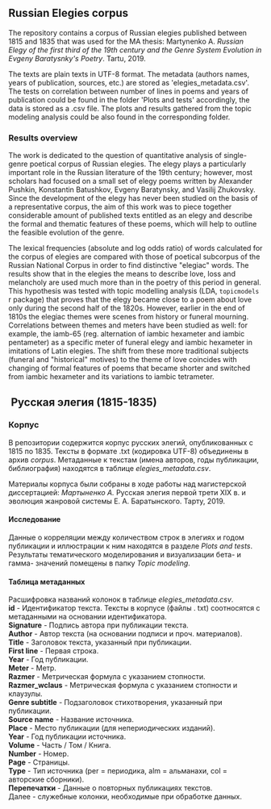 ## Russian Elegies corpus

The repository contains a corpus of Russian elegies published between 1815 and 1835 that was used for the MA thesis: Martynenko A. _Russian Elegy of the first third of the 19th century and the Genre System Evolution in Evgeny Baratysnky's Poetry_. Tartu, 2019.

The texts are plain texts in UTF-8 format. The metadata (authors names, years of publication, sources, etc.) are stored as 'elegies_metadata.csv'.
The tests on correlation between number of lines in poems and years of publication could be found in the folder 'Plots and tests' accordingly, the data is stored as a .csv file.
The plots and results gathered from the topic modeling analysis could be also found in the corresponding folder.
  
    
### Results overview

The work is dedicated to the question of quantitative analysis of single-genre poetical corpus of Russian elegies.
The elegy plays a particularly important role in the Russian literature of the 19th century; however, most scholars had focused on a small set of elegy poems written by Alexander Pushkin, Konstantin Batushkov, Evgeny Baratynsky, and Vasilij Zhukovsky. Since the development of the elegy has never been studied on the basis of a representative corpus, the aim of this work was to piece together considerable amount of published texts entitled as an elegy and describe the formal and thematic features of these poems, which will help to outline the feasible evolution of the genre.  

The lexical frequencies (absolute and log odds ratio) of words calculated for the corpus of elegies are compared with those of poetical subcorpus of the Russian National Corpus in order to find distinctive "elegiac" words. The results show that in the elegies the means to describe love, loss and melancholy are used much more than in the poetry of this period in general. This hypothesis was tested with topic modelling analysis (LDA, `topicmodels` r package) that proves that the elegy became close to a poem about love only during the second half of the 1820s. However, earlier in the end of 1810s the elegiac themes were scenes from history or funeral mourning. Correlations between themes and meters have been studied as well: for example, the iamb-65 (reg. alternation of iambic hexameter and iambic pentameter) as a specific meter of funeral elegy and iambic hexameter in imitations of Latin elegies. The shift from these more traditional subjects (funeral and "historical" motives) to the theme of love coincides with changing of formal features of poems that became shorter and switched from iambic hexameter and its variations to iambic tetrameter.  





##  Русская элегия (1815-1835)

### Корпус

В репозитории содержится корпус русских элегий, опубликованных с 1815 по 1835. Тексты в формате .txt (кодировка UTF-8) объединены в архив _corpus_. Метаданные к текстам (имена авторов, годы публикации, библиография) находятся в таблице _elegies_metadata.csv_.


Материалы корпуса были собраны в ходе работы над магистерской диссертацией: _Мартыненко А._ Русская элегия первой трети XIX в. и эволюция жанровой системы Е. А. Баратынского. Тарту, 2019.


#### Исследование

Данные о корреляции между количеством строк в элегиях и годом публикации и иллюстрации к ним находятся в разделе _Plots and tests_. Результаты тематического моделирования и визуализации бета- и гамма- значений помещены в папку _Topic modeling_.




#### Таблица метаданных

Расшифровка названий колонок в таблице _elegies_metadata.csv_.  
**id** - Идентификатор текста. Тексты в корпусе (файлы . txt) соотносятся с метаданными на основании идентификатора.  
**Signature** - Подпись автора при публикации текста.  
**Author** - Автор текста (на основании подписи и проч. материалов).  
**Title** - Заголовок текста, указанный при публикации.  
**First line** - Первая строка.  
**Year** - Год публикации.  
**Meter** - Метр.  
**Razmer** - Метрическая формула с указанием стопности.  
**Razmer_wclaus** - Метрическая формула с указанием стопности и клаузулы.  
**Genre subtitle** - Подзаголовок стихотворения, указанный при публикации.  
**Source name** - Название источника.  
**Place** - Место публикации (для непериодических изданий).  
**Year** - Год публикации источника.  
**Volume** - Часть / Том / Книга.  
**Number** - Номер.  
**Page** - Страницы.  
**Type** - Тип источника (per = периодика, alm = альманахи, col = авторские сборники).  
**Перепечатки** - Данные о повторных публикациях текстов.  
Далее - служебные колонки, необходимые при обработке данных.  
